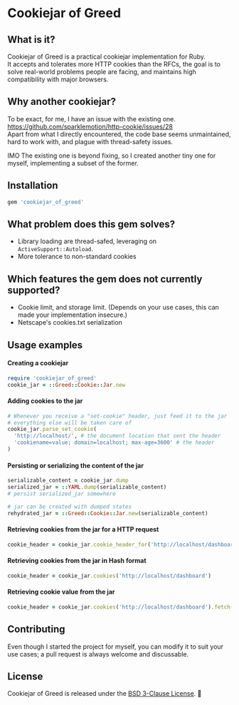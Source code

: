 # Cookiejar of Greed

## What is it?

Cookiejar of Greed is a practical cookiejar implementation for Ruby.  
It accepts and tolerates more HTTP cookies than the RFCs,
the goal is to solve real-world problems people are facing,
and maintains high compatibility with major browsers.

## Why another cookiejar?

To be exact, for me, I have an issue with the existing one.  
https://github.com/sparklemotion/http-cookie/issues/28  
Apart from what I directly encountered,
the code base seems unmaintained, hard to work with,
and plague with thread-safety issues.

IMO The existing one is beyond fixing, so I created another tiny one for myself,
implementing a subset of the former.

## Installation

~~~ruby
gem 'cookiejar_of_greed'
~~~

## What problem does this gem solves?

* Library loading are thread-safed, leveraging on `ActiveSupport::Autoload`.
* More tolerance to non-standard cookies

## Which features the gem does not currently supported?

* Cookie limit, and storage limit. (Depends on your use cases, this can made your implementation insecure.)
* Netscape's cookies.txt serialization

## Usage examples

#### Creating a cookiejar
~~~ruby
require 'cookiejar_of_greed'
cookie_jar = ::Greed::Cookie::Jar.new
~~~

#### Adding cookies to the jar
~~~ruby
# Whenever you receive a "set-cookie" header, just feed it to the jar
# everything else will be taken care of
cookie_jar.parse_set_cookie(
  'http://localhost/', # the document location that sent the header
  'cookiename=value; domain=localhost; max-age=3600' # the header
)
~~~

#### Persisting or serializing the content of the jar
~~~ruby
serializable_content = cookie_jar.dump
serialized_jar = ::YAML.dump(serializable_content)
# persist serialized_jar somewhere

# jar can be created with dumped states
rehydrated_jar = ::Greed::Cookie::Jar.new(serializable_content)
~~~

#### Retrieving cookies from the jar for a HTTP request
~~~ruby
cookie_header = cookie_jar.cookie_header_for('http://localhost/dashboard')
~~~

#### Retrieving cookies from the jar in Hash format
~~~ruby
cookie_header = cookie_jar.cookies('http://localhost/dashboard')
~~~

#### Retrieving cookie value from the jar
~~~ruby
cookie_header = cookie_jar.cookies('http://localhost/dashboard').fetch("cookie_name")
~~~

## Contributing

Even though I started the project for myself,
you can modify it to suit your use cases;
a pull request is always welcome and discussable.

## License

Cookiejar of Greed is released under the [BSD 3-Clause License](LICENSE.md). :tada: